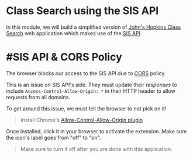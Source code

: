 # Class Search using the SIS API

In this module, we will build a simplified version of [John's Hopkins Class Search](https://sis.jhu.edu/classes) web application which makes use of the [SIS API](https://sis.jhu.edu/api).


# #SIS API & CORS Policy

The browser blocks our access to the SIS API due to [CORS](https://developer.mozilla.org/en-US/docs/Web/HTTP/CORS) policy.

This is an issue on SIS API's side. They must update their _responses_ to include `Access-Control-Allow-Origin: *` in their HTTP header to allow requests from all domains. 

To get around this issue, we must tell the browser to not pick on it! 

> Install Chrome's [Allow-Control-Allow-Origin plugin](https://chrome.google.com/webstore/detail/moesif-orign-cors-changer/digfbfaphojjndkpccljibejjbppifbc?hl=en-US)

Once installed, click it in your browser to activate the extension. Make sure the icon's label goes from "off" to "on". 

> Make sure to turn it off after you are done with this application.